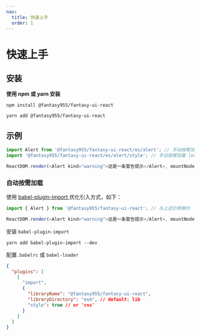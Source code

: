 ```yaml
---
nav:
  title: 快速上手
  order: 1
---
```


# 快速上手

## 安装

**使用 npm 或 yarn 安装**

```shell
npm install @fantasy955/fantasy-ui-react
```

```shell
yarn add @fantasy955/fantasy-ui-react
```

## 示例

```js
import Alert from '@fantasy955/fantasy-ui-react/es/alert'; // 手动按需加载 js
import '@fantasy955/fantasy-ui-react/es/alert/style'; // 手动按需加载 less

ReactDOM.render(<Alert kind="warning">这是一条警告提示</Alert>, mountNode);
```

### 自动按需加载

使用 [babel-plugin-import ](https://www.npmjs.com/package/babel-plugin-import) 优化引入方式，如下：

```js
import { Alert } from '@fantasy955/fantasy-ui-react'; // 与上述示例等价

ReactDOM.render(<Alert kind="warning">这是一条警告提示</Alert>, mountNode);
```

安装 `babel-plugin-import`

```
yarn add babel-plugin-import --dev
```

配置`.babelrc` 或 `babel-loader`

```json
{
  "plugins": [
    [
      "import",
      {
        "libraryName": "@fantasy955/fantasy-ui-react",
        "libraryDirectory": "esm", // default: lib
        "style": true // or 'css'
      }
    ]
  ]
}
```
